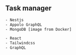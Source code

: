 ﻿## Task manager

```bash
- Nestjs
- Appolo GraphQL
- MongoDB [image from Docker]

- React
- Tailwindcss
- GraphQL
```
